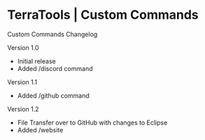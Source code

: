 # TerraTools | Custom Commands

Custom Commands
Changelog

Version 1.0
- Initial release
- Added /discord command

Version 1.1
- Added /github command

Version 1.2
- File Transfer over to GitHub with changes to Eclipse
- Added /website
